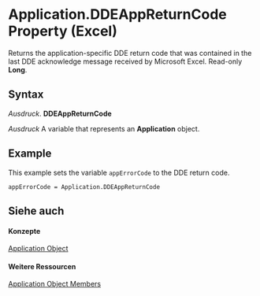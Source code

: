 
# Application.DDEAppReturnCode Property (Excel)

Returns the application-specific DDE return code that was contained in the last DDE acknowledge message received by Microsoft Excel. Read-only  **Long**.


## Syntax

 _Ausdruck_. **DDEAppReturnCode**

 _Ausdruck_ A variable that represents an **Application** object.


## Example

This example sets the variable  `appErrorCode` to the DDE return code.


```
appErrorCode = Application.DDEAppReturnCode
```


## Siehe auch


#### Konzepte


[Application Object](19b73597-5cf9-4f56-8227-b5211f657f6f.md)
#### Weitere Ressourcen


[Application Object Members](http://msdn.microsoft.com/library/4cb9ca42-8d07-cc9c-2d80-4eb9a5921e1e%28Office.15%29.aspx)